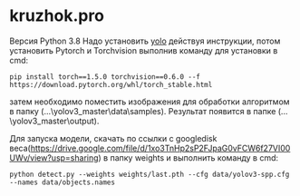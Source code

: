 # kruzhok.pro
Версия Python 3.8
Надо установить [yolo](https://github.com/ultralytics/yolov3) действуя инструкции, потом установить Pytorch и Torchvision выполнив команду для установки в cmd: 
```
pip install torch==1.5.0 torchvision==0.6.0 --f https://download.pytorch.org/whl/torch_stable.html
```

затем необходимо поместить изображения для обработки алгоритмом в папку (…\yolov3_master\data\samples\). Результат появится в папке (…\yolov3_master\output\).

Для запуска модели, скачать по ссылки с googledisk веса(https://drive.google.com/file/d/1xo3TnHp2sP2FJpaG0vFCW6f27VI00UWv/view?usp=sharing) в папку weights и выполнить команду в cmd:
```
python detect.py --weights weights/last.pth --cfg data/yolov3-spp.cfg --names data/objects.names
```
